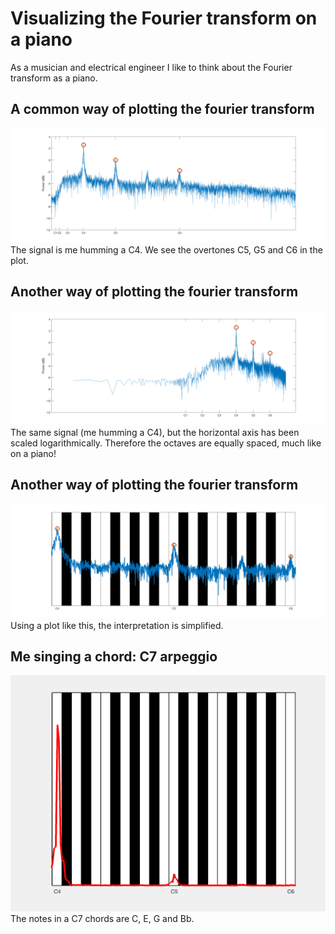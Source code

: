 # Visualizing the Fourier transform on a piano
As a musician and electrical engineer I like to think about the Fourier transform as a piano.

## A common way of plotting the fourier transform
![](c-linear-freq.png)
The signal is me humming a C4. We see the overtones C5, G5 and C6 in the plot.

## Another way of plotting the fourier transform
![](c-log-freq.png)
The same signal (me humming a C4), but the horizontal axis has been scaled logarithmically. Therefore the octaves are equally spaced, much like on a piano!

## Another way of plotting the fourier transform
![](c-piano.png)
Using a plot like this, the interpretation is simplified.

## Me singing a chord: C7 arpeggio
![](c7.gif)
The notes in a C7 chords are C, E, G and Bb.
